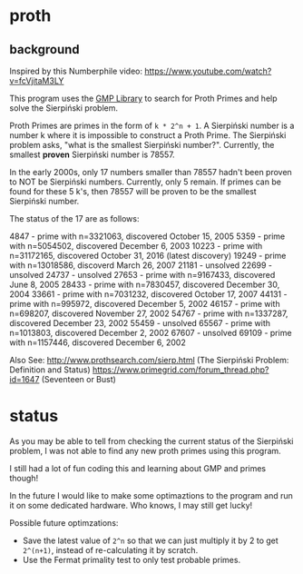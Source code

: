 # proth


## background
Inspired by this Numberphile video:
https://www.youtube.com/watch?v=fcVjitaM3LY

This program uses the [GMP Library](https://gmplib.org/) to search for Proth Primes and help solve the Sierpiński problem.

Proth Primes are primes in the form of `k * 2^n + 1`.
A Sierpiński number is a number k where it is impossible to construct a Proth Prime.
The Sierpiński problem asks, "what is the smallest Sierpiński number?". Currently, the smallest **proven** Sierpiński number is 78557.

In the early 2000s, only 17 numbers smaller than 78557 hadn't been proven to NOT be Sierpiński numbers.
Currently, only 5 remain. 
If primes can be found for these 5 k's, then 78557 will be proven to be the smallest Sierpiński number.

The status of the 17 are as follows:

4847 -  prime with n=3321063, discovered October 15, 2005
5359 -  prime with n=5054502, discovered December 6, 2003
10223 - prime with n=31172165, discovered October 31, 2016 (latest discovery)
19249 - prime with n=13018586, discoverd March 26, 2007
21181 - unsolved
22699 - unsolved
24737 - unsolved
27653 - prime with n=9167433, discovered June 8, 2005
28433 - prime with n=7830457, discovered December 30, 2004
33661 - prime with n=7031232, discovered October 17, 2007
44131 - prime with n=995972, discovered December 5, 2002
46157 - prime with n=698207, discovered November 27, 2002
54767 - prime with n=1337287, discovered December 23, 2002
55459 - unsolved
65567 - prime with n=1013803, discovered December 2, 2002
67607 - unsolved
69109 - prime with n=1157446, discovered December 6, 2002

Also See:
http://www.prothsearch.com/sierp.html (The Sierpiński Problem: Definition and Status)
https://www.primegrid.com/forum_thread.php?id=1647 (Seventeen or Bust)


# status
As you may be able to tell from checking the current status of the Sierpiński problem, I was not able to find any new proth primes using this program.

I still had a lot of fun coding this and learning about GMP and primes though!

In the future I would like to make some optimaztions to the program and run it on some dedicated hardware. Who knows, I may still get lucky!

Possible future optimzations:
* Save the latest value of `2^n` so that we can just multiply it by 2 to get `2^(n+1)`, instead of re-calculating it by scratch.
* Use the Fermat primality test to only test probable primes.